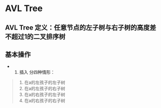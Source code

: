 # AVL Tree

## AVL Tree 定义：任意节点的左子树与右子树的高度差不超过1的二叉排序树

## 基本操作
 - 1. 插入
分四种情形：
> 1. 在a的左孩子的左子树
> 2. 在a的左孩子的右子树
> 3. 在a的右孩子的左子树
> 4. 在a的右孩子的右子树


